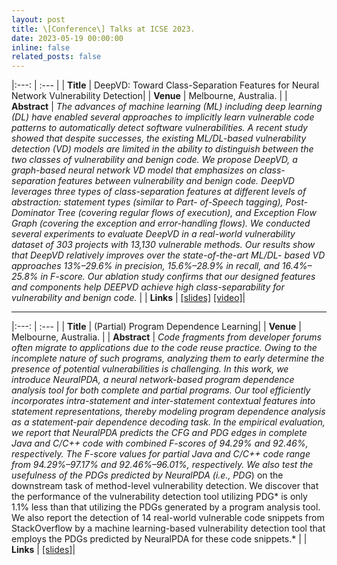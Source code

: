 ```yaml
---
layout: post
title: \[Conference\] Talks at ICSE 2023.
date: 2023-05-19 00:00:00
inline: false
related_posts: false
---
```


|:---: | :--- |
| **Title** | DeepVD: Toward Class-Separation Features for Neural Network Vulnerability Detection|
| **Venue** | Melbourne, Australia. |
| **Abstract** | *The advances of machine learning (ML) including deep learning (DL) have enabled several approaches to implicitly learn vulnerable code patterns to automatically detect software vulnerabilities. A recent study showed that despite successes, the existing ML/DL-based vulnerability detection (VD) models are limited in the ability to distinguish between the two classes of vulnerability and benign code. We propose DeepVD, a graph-based neural network VD model that emphasizes on class-separation features between vulnerability and benign code. DeepVD leverages three types of class-separation features at different levels of abstraction: statement types (similar to Part- of-Speech tagging), Post-Dominator Tree (covering regular flows of execution), and Exception Flow Graph (covering the exception and error-handling flows). We conducted several experiments to evaluate DeepVD in a real-world vulnerability dataset of 303 projects with 13,130 vulnerable methods. Our results show that DeepVD relatively improves over the state-of-the-art ML/DL- based VD approaches 13%–29.6% in precision, 15.6%–28.9% in recall, and 16.4%–25.8% in F-score. Our ablation study confirms that our designed features and components help DEEPVD achieve high class-separability for vulnerability and benign code.* |
| **Links** | [[slides]](https://aashishyadavally.github.io/assets/pdf/slides-icse2023-(2).pdf) [[video]](https://www.youtube.com/watch?v=HMlf9rxvWyc&list=PLn0nrSd4xjjapJtUftrtI1oxP6Z16BUec&index=44&t=14m12s)|

---

|:---: | :--- |
| **Title** | (Partial) Program Dependence Learning|
| **Venue** | Melbourne, Australia. |
| **Abstract** | *Code fragments from developer forums often migrate to applications due to the code reuse practice. Owing to the incomplete nature of such programs, analyzing them to early determine the presence of potential vulnerabilities is challenging. In this work, we introduce NeuralPDA, a neural network-based program dependence analysis tool for both complete and partial programs. Our tool efficiently incorporates intra-statement and inter-statement contextual features into statement representations, thereby modeling program dependence analysis as a statement-pair dependence decoding task. In the empirical evaluation, we report that NeuralPDA predicts the CFG and PDG edges in complete Java and C/C++ code with combined F-scores of 94.29% and 92.46%, respectively. The F-score values for partial Java and C/C++ code range from 94.29%–97.17% and 92.46%–96.01%, respectively. We also test the usefulness of the PDGs predicted by NeuralPDA (i.e., PDG*) on the downstream task of method-level vulnerability detection. We discover that the performance of the vulnerability detection tool utilizing PDG* is only 1.1% less than that utilizing the PDGs generated by a program analysis tool. We also report the detection of 14 real-world vulnerable code snippets from StackOverflow by a machine learning-based vulnerability detection tool that employs the PDGs predicted by NeuralPDA for these code snippets.* |
| **Links** | [[slides]](https://aashishyadavally.github.io/assets/pdf/slides-icse2023-(1).pdf)|
